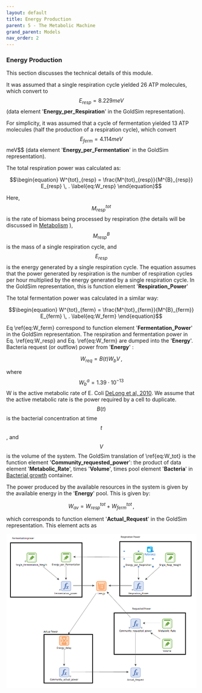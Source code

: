 ```yaml
---
layout: default
title: Energy Production
parent: 5 - The Metabolic Machine
grand_parent: Models
nav_order: 2
---
```


### Energy Production

This section discusses the technical details of this module.

It was assumed that a single respiration cycle yielded 26 ATP molecules, which convert to $$E_{resp}=8.229 meV$$ (data element '**Energy_per_Respiration**' in the GoldSim representation).

For simplicity, it was assumed that a cycle of fermentation yielded 13 ATP molecules (half the production of a respiration cycle), which convert $$E_{ferm}=4.114 meV$$ meV$$ (data element '**Energy_per_Fermentation**' in the GoldSim representation).

The total respiration power was calculated as:

$$\begin{equation}
W^{tot}_{resp} = \frac{M^{tot}_{resp}}{M^{B}_{resp}} E_{resp} \, .
\label{eq:W_resp}
\end{equation}$$

Here, $$M^{tot}_{resp}$$ is the rate of biomass being processed by respiration (the details will be discussed in [Metabolism](https://sergiocobolopez.github.io/Workshop_ESA/GoldSim_Models/Model_5-Metabolism.html) ), $$M^{B}_{resp}$$ is the mass of a single respiration cycle, and $$E_{resp}$$ is the energy generated by a single respiration cycle. The equation assumes that the power generated by respiration is the number of respiration cycles per hour multiplied by the energy generated by a single respiration cycle. In the GoldSim representation, this is function element '**Respiration_Power**'

The total fermentation power was calculated in a similar way:

$$\begin{equation}
W^{tot}_{ferm} = \frac{M^{tot}_{ferm}}{M^{B}_{ferm}} E_{ferm} \, .
\label{eq:W_ferm}
\end{equation}$$

Eq \ref{eq:W_ferm} correspond to function element '**Fermentation_Power**' in the GoldSim representation. The respiration and fermentation power in Eq. \ref{eq:W_resp} and Eq. \ref{eq:W_ferm} are dumped into the '**Energy**'. Bacteria request (or outflow) power from '**Energy**' :

$$\begin{equation}
W_{req}=B(t) W_b V \, ,
\label{eq:W_tot}
\end{equation}$$

where $$W^a_b=1.39 \cdot 10^{-13}$$ W is the active metabolic rate of E. Coli [DeLong et al, 2010](https://doi.org/10.1073/pnas.1007783107). We assume that the active metabolic rate is the power required by a cell to duplicate. $$B(t)$$ is the bacterial concentration at time $$t$$, and $$V$$ is the volume of the system. The GoldSim translation of \ref{eq:W_tot} is the function element '**Community_requested_power**': the product of data element '**Metabolic_Rate**', times '**Volume**', times pool element '**Bacteria**' in [Bacterial growth](https://sergiocobolopez.github.io/Workshop_ESA/GoldSim_Models/Model_5.html#bacterial-growth) container.

The power produced by the available resources in the system is given by the available energy in the '**Energy**' pool. This is given by:

$$\begin{equation}
W_{av}= W^{tot}_{resp} + W^{tot}_{ferm} \, ,
\label{W_av}
\end{equation}$$

which corresponds to function element '**Actual_Request**' in the GoldSim representation. This element acts as

![Metabolic_Machine](../figures/Metabolic_Machine_Energy_1.PNG "Courtesy of GoldSim")
